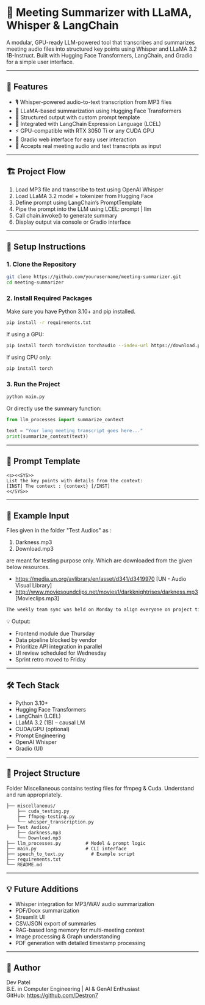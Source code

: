 # 🤖 Meeting Summarizer with LLaMA, Whisper & LangChain

A modular, GPU-ready LLM-powered tool that transcribes and summarizes meeting audio files into structured key points using Whisper and LLaMA 3.2 1B-Instruct. Built with Hugging Face Transformers, LangChain, and Gradio for a simple user interface.

---

## 🔧 Features

- 🎙️ Whisper-powered audio-to-text transcription from MP3 files
- 🧠 LLaMA-based summarization using Hugging Face Transformers
- 📑 Structured output with custom prompt template
- 🔗 Integrated with LangChain Expression Language (LCEL)
- ⚡ GPU-compatible with RTX 3050 Ti or any CUDA GPU
- 💬 Gradio web interface for easy user interaction
- 📄 Accepts real meeting audio and text transcripts as input

---

## 🏗️ Project Flow

1. Load MP3 file and transcribe to text using OpenAI Whisper
2. Load LLaMA 3.2 model + tokenizer from Hugging Face
3. Define prompt using LangChain’s PromptTemplate
4. Pipe the prompt into the LLM using LCEL: prompt | llm
5. Call chain.invoke() to generate summary
6. Display output via console or Gradio interface

---

## 🚀 Setup Instructions

### 1. Clone the Repository

```bash
git clone https://github.com/yourusername/meeting-summarizer.git
cd meeting-summarizer
```

### 2. Install Required Packages

Make sure you have Python 3.10+ and pip installed.

```bash
pip install -r requirements.txt
```

If using a GPU:

```bash
pip install torch torchvision torchaudio --index-url https://download.pytorch.org/whl/cu121
```

If using CPU only:

```bash
pip install torch
```

### 3. Run the Project

```bash
python main.py
```

Or directly use the summary function:

```python
from llm_processes import summarize_context

text = "Your long meeting transcript goes here..."
print(summarize_context(text))
```

---

## 🧠 Prompt Template

```jinja
<s><<SYS>>
List the key points with details from the context:
[INST] The context : {context} [/INST]
<</SYS>>
```

---

## 🧪 Example Input

Files given in the folder "Test Audios" as :

1. Darkness.mp3
2. Download.mp3

are meant for testing purpose only. Which are downloaded from the given below resources.

- https://media.un.org/avlibrary/en/asset/d341/d3419970 [UN - Audio Visual Library]
- http://www.moviesoundclips.net/movies1/darkknightrises/darkness.mp3 [Movieclips.mp3]

```txt
The weekly team sync was held on Monday to align everyone on project timelines and blockers. Rahul confirmed that the frontend module will be completed by Thursday, while Priya raised a concern regarding delays in the data pipeline...
```

💡 Output:

- Frontend module due Thursday
- Data pipeline blocked by vendor
- Prioritize API integration in parallel
- UI review scheduled for Wednesday
- Sprint retro moved to Friday

---

## 🛠️ Tech Stack

- Python 3.10+
- Hugging Face Transformers
- LangChain (LCEL)
- LLaMA 3.2 (1B) – causal LM
- CUDA/GPU (optional)
- Prompt Engineering
- OpenAI Whisper
- Gradio (UI)

---

## 📁 Project Structure

Folder Miscellaneous contains testing files for ffmpeg & Cuda.
Understand and run appropriately.

```
├── miscellaneous/
    ├── cuda_testing.py
    ├── ffmpeg-testing.py
    └── whisper_transcription.py
├── Test Audios/
    ├── darkness.mp3
    └── Download.mp3
├── llm_processes.py         # Model & prompt logic
├── main.py                  # CLI interface
├── speech_to_text.py          # Example script
├── requirements.txt
└── README.md
```

---

## 💡 Future Additions

- Whisper integration for MP3/WAV audio summarization
- PDF/Docx summarization
- Streamlit UI
- CSV/JSON export of summaries
- RAG-based long memory for multi-meeting context
- Image processing & Graph understanding
- PDF generation with detailed timestamp processing

---

## 👤 Author

Dev Patel  
B.E. in Computer Engineering | AI & GenAI Enthusiast  
GitHub: https://github.com/Destron7
